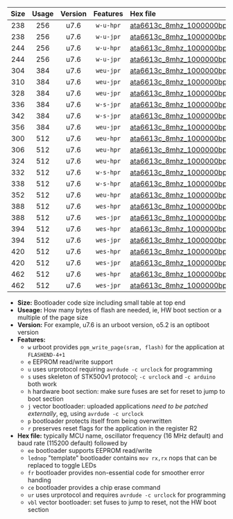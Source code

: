 |Size|Usage|Version|Features|Hex file|
|:-:|:-:|:-:|:-:|:--|
|238|256|u7.6|`w-u-hpr`|[ata6613c_8mhz_1000000bps_ur.hex](https://raw.githubusercontent.com/stefanrueger/urboot/main/ata6613c_8mhz_1000000bps_ur.hex)|
|238|256|u7.6|`w-u-jpr`|[ata6613c_8mhz_1000000bps_ur_vbl.hex](https://raw.githubusercontent.com/stefanrueger/urboot/main/ata6613c_8mhz_1000000bps_ur_vbl.hex)|
|244|256|u7.6|`w-u-hpr`|[ata6613c_8mhz_1000000bps_lednop_ur.hex](https://raw.githubusercontent.com/stefanrueger/urboot/main/ata6613c_8mhz_1000000bps_lednop_ur.hex)|
|244|256|u7.6|`w-u-jpr`|[ata6613c_8mhz_1000000bps_lednop_ur_vbl.hex](https://raw.githubusercontent.com/stefanrueger/urboot/main/ata6613c_8mhz_1000000bps_lednop_ur_vbl.hex)|
|304|384|u7.6|`weu-jpr`|[ata6613c_8mhz_1000000bps_ee_ur_vbl.hex](https://raw.githubusercontent.com/stefanrueger/urboot/main/ata6613c_8mhz_1000000bps_ee_ur_vbl.hex)|
|310|384|u7.6|`weu-jpr`|[ata6613c_8mhz_1000000bps_ee_lednop_ur_vbl.hex](https://raw.githubusercontent.com/stefanrueger/urboot/main/ata6613c_8mhz_1000000bps_ee_lednop_ur_vbl.hex)|
|328|384|u7.6|`weu-jpr`|[ata6613c_8mhz_1000000bps_ee_lednop_fr_ur_vbl.hex](https://raw.githubusercontent.com/stefanrueger/urboot/main/ata6613c_8mhz_1000000bps_ee_lednop_fr_ur_vbl.hex)|
|336|384|u7.6|`w-s-jpr`|[ata6613c_8mhz_1000000bps_vbl.hex](https://raw.githubusercontent.com/stefanrueger/urboot/main/ata6613c_8mhz_1000000bps_vbl.hex)|
|342|384|u7.6|`w-s-jpr`|[ata6613c_8mhz_1000000bps_lednop_vbl.hex](https://raw.githubusercontent.com/stefanrueger/urboot/main/ata6613c_8mhz_1000000bps_lednop_vbl.hex)|
|356|384|u7.6|`weu-jpr`|[ata6613c_8mhz_1000000bps_ee_lednop_fr_ce_ur_vbl.hex](https://raw.githubusercontent.com/stefanrueger/urboot/main/ata6613c_8mhz_1000000bps_ee_lednop_fr_ce_ur_vbl.hex)|
|300|512|u7.6|`weu-hpr`|[ata6613c_8mhz_1000000bps_ee_ur.hex](https://raw.githubusercontent.com/stefanrueger/urboot/main/ata6613c_8mhz_1000000bps_ee_ur.hex)|
|306|512|u7.6|`weu-hpr`|[ata6613c_8mhz_1000000bps_ee_lednop_ur.hex](https://raw.githubusercontent.com/stefanrueger/urboot/main/ata6613c_8mhz_1000000bps_ee_lednop_ur.hex)|
|324|512|u7.6|`weu-hpr`|[ata6613c_8mhz_1000000bps_ee_lednop_fr_ur.hex](https://raw.githubusercontent.com/stefanrueger/urboot/main/ata6613c_8mhz_1000000bps_ee_lednop_fr_ur.hex)|
|332|512|u7.6|`w-s-hpr`|[ata6613c_8mhz_1000000bps.hex](https://raw.githubusercontent.com/stefanrueger/urboot/main/ata6613c_8mhz_1000000bps.hex)|
|338|512|u7.6|`w-s-hpr`|[ata6613c_8mhz_1000000bps_lednop.hex](https://raw.githubusercontent.com/stefanrueger/urboot/main/ata6613c_8mhz_1000000bps_lednop.hex)|
|352|512|u7.6|`weu-hpr`|[ata6613c_8mhz_1000000bps_ee_lednop_fr_ce_ur.hex](https://raw.githubusercontent.com/stefanrueger/urboot/main/ata6613c_8mhz_1000000bps_ee_lednop_fr_ce_ur.hex)|
|388|512|u7.6|`wes-hpr`|[ata6613c_8mhz_1000000bps_ee.hex](https://raw.githubusercontent.com/stefanrueger/urboot/main/ata6613c_8mhz_1000000bps_ee.hex)|
|388|512|u7.6|`wes-jpr`|[ata6613c_8mhz_1000000bps_ee_vbl.hex](https://raw.githubusercontent.com/stefanrueger/urboot/main/ata6613c_8mhz_1000000bps_ee_vbl.hex)|
|394|512|u7.6|`wes-hpr`|[ata6613c_8mhz_1000000bps_ee_lednop.hex](https://raw.githubusercontent.com/stefanrueger/urboot/main/ata6613c_8mhz_1000000bps_ee_lednop.hex)|
|394|512|u7.6|`wes-jpr`|[ata6613c_8mhz_1000000bps_ee_lednop_vbl.hex](https://raw.githubusercontent.com/stefanrueger/urboot/main/ata6613c_8mhz_1000000bps_ee_lednop_vbl.hex)|
|420|512|u7.6|`wes-hpr`|[ata6613c_8mhz_1000000bps_ee_lednop_fr.hex](https://raw.githubusercontent.com/stefanrueger/urboot/main/ata6613c_8mhz_1000000bps_ee_lednop_fr.hex)|
|420|512|u7.6|`wes-jpr`|[ata6613c_8mhz_1000000bps_ee_lednop_fr_vbl.hex](https://raw.githubusercontent.com/stefanrueger/urboot/main/ata6613c_8mhz_1000000bps_ee_lednop_fr_vbl.hex)|
|462|512|u7.6|`wes-hpr`|[ata6613c_8mhz_1000000bps_ee_lednop_fr_ce.hex](https://raw.githubusercontent.com/stefanrueger/urboot/main/ata6613c_8mhz_1000000bps_ee_lednop_fr_ce.hex)|
|462|512|u7.6|`wes-jpr`|[ata6613c_8mhz_1000000bps_ee_lednop_fr_ce_vbl.hex](https://raw.githubusercontent.com/stefanrueger/urboot/main/ata6613c_8mhz_1000000bps_ee_lednop_fr_ce_vbl.hex)|

- **Size:** Bootloader code size including small table at top end
- **Useage:** How many bytes of flash are needed, ie, HW boot section or a multiple of the page size
- **Version:** For example, u7.6 is an urboot version, o5.2 is an optiboot version
- **Features:**
  + `w` urboot provides `pgm_write_page(sram, flash)` for the application at `FLASHEND-4+1`
  + `e` EEPROM read/write support
  + `u` uses urprotocol requiring `avrdude -c urclock` for programming
  + `s` uses skeleton of STK500v1 protocol; `-c urclock` and `-c arduino` both work
  + `h` hardware boot section: make sure fuses are set for reset to jump to boot section
  + `j` vector bootloader: uploaded applications *need to be patched externally*, eg, using `avrdude -c urclock`
  + `p` bootloader protects itself from being overwritten
  + `r` preserves reset flags for the application in the register R2
- **Hex file:** typically MCU name, oscillator frequency (16 MHz default) and baud rate (115200 default) followed by
  + `ee` bootloader supports EEPROM read/write
  + `lednop` "template" bootloader contains `mov rx,rx` nops that can be replaced to toggle LEDs
  + `fr` bootloader provides non-essential code for smoother error handing
  + `ce` bootloader provides a chip erase command
  + `ur` uses urprotocol and requires `avrdude -c urclock` for programming
  + `vbl` vector bootloader: set fuses to jump to reset, not the HW boot section
